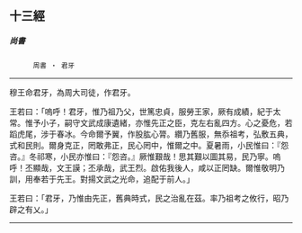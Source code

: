 

## 十三經

##### 尚書
　　　`周書 ‧ 君牙`

* * *

穆王命君牙，為周大司徒，作君牙。

王若曰：「嗚呼！君牙，惟乃祖乃父，世篤忠貞，服勞王家，厥有成績，紀于太常。惟予小子，嗣守文武成康遺緒，亦惟先正之臣，克左右亂四方。心之憂危，若蹈虎尾，涉于春冰。今命爾予翼，作股肱心膂。纘乃舊服，無忝祖考，弘敷五典，式和民則。爾身克正，罔敢弗正，民心罔中，惟爾之中。夏暑雨，小民惟曰：『怨咨。』冬祁寒，小民亦惟曰：『怨咨。』厥惟艱哉！思其艱以圖其易，民乃寧。嗚呼！丕顯哉，文王謨；丕承哉，武王烈。啟佑我後人，咸以正罔缺。爾惟敬明乃訓，用奉若于先王。對揚文武之光命，追配于前人。」

王若曰：「君牙，乃惟由先正，舊典時式，民之治亂在茲。率乃祖考之攸行，昭乃辟之有乂。」

* * *

